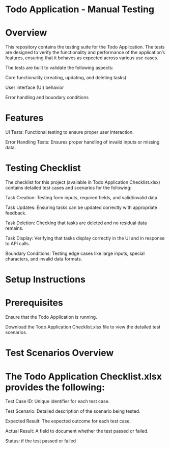 # Todo Application - Manual Testing

# Overview

This repository contains the testing suite for the Todo Application. The tests are designed to verify the functionality and performance of the application’s features, ensuring that it behaves as expected across various use cases.

The tests are built to validate the following aspects:

Core functionality (creating, updating, and deleting tasks)

User interface (UI) behavior

Error handling and boundary conditions



# Features

UI Tests: Functional testing to ensure proper user interaction.

Error Handling Tests: Ensures proper handling of invalid inputs or missing data.

# Testing Checklist

The checklist for this project (available in Todo Application Checklist.xlsx) contains detailed test cases and scenarios for the following:

Task Creation: Testing form inputs, required fields, and valid/invalid data.

Task Updates: Ensuring tasks can be updated correctly with appropriate feedback.

Task Deletion: Checking that tasks are deleted and no residual data remains.

Task Display: Verifying that tasks display correctly in the UI and in response to API calls.

Boundary Conditions: Testing edge cases like large inputs, special characters, and invalid data formats.

# Setup Instructions

# Prerequisites

Ensure that the Todo Application is running.

Download the Todo Application Checklist.xlsx file to view the detailed test scenarios.

# Test Scenarios Overview

# The Todo Application Checklist.xlsx provides the following:

Test Case ID: Unique identifier for each test case.

Test Scenario: Detailed description of the scenario being tested.

Expected Result: The expected outcome for each test case.

Actual Result: A field to document whether the test passed or failed.

Status:  if the test passed or failed
